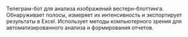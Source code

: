 Телеграм-бот для анализа изображений вестерн-блоттинга. Обнаруживает полосы, измеряет их интенсивность и экспортирует результаты в Excel. Использует методы компьютерного зрения для автоматизированного анализа и формирования отчетов.
